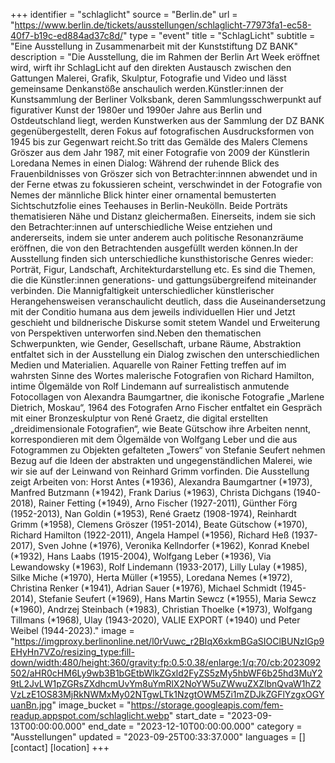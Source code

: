 +++
identifier = "schlaglicht"
source = "Berlin.de"
url = "https://www.berlin.de/tickets/ausstellungen/schlaglicht-77973fa1-ec58-40f7-b19c-ed884ad37c8d/"
type = "event"
title = "SchlagLicht"
subtitle = "Eine Ausstellung in Zusammenarbeit mit der Kunststiftung DZ BANK"
description = "Die Ausstellung, die im Rahmen der Berlin Art Week eröffnet wird, wirft ihr SchlagLicht auf den direkten Austausch zwischen den Gattungen Malerei, Grafik, Skulptur, Fotografie und Video und lässt gemeinsame Denkanstöße anschaulich werden.Künstler:innen der Kunstsammlung der Berliner Volksbank, deren Sammlungsschwerpunkt auf figurativer Kunst der 1980er und 1990er Jahre aus Berlin und Ostdeutschland liegt, werden Kunstwerken aus der Sammlung der DZ BANK gegenübergestellt, deren Fokus auf fotografischen Ausdrucksformen von 1945 bis zur Gegenwart reicht.So tritt das Gemälde des Malers Clemens Gröszer aus dem Jahr 1987, mit einer Fotografie von 2009 der Künstlerin Loredana Nemes in einen Dialog: Während der ruhende Blick des Frauenbildnisses von Gröszer sich von Betrachter:innnen abwendet und in der Ferne etwas zu fokussieren scheint, verschwindet in der Fotografie von Nemes der männliche Blick hinter einer ornamental bemusterten Sichtschutzfolie eines Teehauses in Berlin-Neukölln. Beide Porträts thematisieren Nähe und Distanz gleichermaßen. Einerseits, indem sie sich den Betrachter:innen auf unterschiedliche Weise entziehen und andererseits, indem sie unter anderem auch politische Resonanzräume eröffnen, die von den Betrachtenden ausgefüllt werden können.In der Ausstellung finden sich unterschiedliche kunsthistorische Genres wieder: Porträt, Figur, Landschaft, Architekturdarstellung etc. Es sind die Themen, die die Künstler:innen generations- und gattungsübergreifend miteinander verbinden. Die Mannigfaltigkeit unterschiedlicher künstlerischer Herangehensweisen veranschaulicht deutlich, dass die Auseinandersetzung mit der Conditio humana aus dem jeweils individuellen Hier und Jetzt geschieht und bildnerische Diskurse somit stetem Wandel und Erweiterung von Perspektiven unterworfen sind.Neben den thematischen Schwerpunkten, wie Gender, Gesellschaft, urbane Räume, Abstraktion entfaltet sich in der Ausstellung ein Dialog zwischen den unterschiedlichen Medien und Materialien. Aquarelle von Rainer Fetting treffen auf im wahrsten Sinne des Wortes malerische Fotografien von Richard Hamilton, intime Ölgemälde von Rolf Lindemann auf surrealistisch anmutende Fotocollagen von Alexandra Baumgartner, die ikonische Fotografie „Marlene Dietrich, Moskau“, 1964 des Fotografen Arno Fischer entfaltet ein Gespräch mit einer Bronzeskulptur von René Graetz, die digital erstellten „dreidimensionale Fotografien“, wie Beate Gütschow ihre Arbeiten nennt, korrespondieren mit dem Ölgemälde von Wolfgang Leber und die aus Fotogrammen zu Objekten gefalteten „Towers“ von Stefanie Seufert nehmen Bezug auf die Ideen der abstrakten und ungegenständlichen Malerei, wie wir sie auf der Leinwand von Reinhard Grimm vorfinden. Die Ausstellung zeigt Arbeiten von: Horst Antes (*1936), Alexandra Baumgartner (*1973), Manfred Butzmann (*1942), Frank Darius (*1963), Christa Dichgans (1940-2018), Rainer Fetting (*1949), Arno Fischer (1927-2011), Günther Förg (1952-2013), Nan Goldin (*1953), René Graetz (1908-1974), Reinhardt Grimm (*1958), Clemens Gröszer (1951-2014), Beate Gütschow (*1970), Richard Hamilton (1922-2011), Angela Hampel (*1956), Richard Heß (1937-2017), Sven Johne (*1976), Veronika Kellndorfer (*1962), Konrad Knebel (*1932), Hans Laabs (1915-2004), Wolfgang Leber (*1936), Via Lewandowsky (*1963), Rolf Lindemann (1933-2017), Lilly Lulay (*1985), Silke Miche (*1970), Herta Müller (*1955), Loredana Nemes (*1972), Christina Renker (*1941), Adrian Sauer (*1976), Michael Schmidt (1945-2014), Stefanie Seufert (*1969), Hans Martin Sewcz (*1955), Maria Sewcz (*1960), Andrzej Steinbach (*1983), Christian Thoelke (*1973), Wolfgang Tillmans (*1968), Ulay (1943-2020), VALIE EXPORT (*1940) und Peter Weibel (1944-2023)."
image = "https://imgproxy.berlinonline.net/l0rVuwc_r2BIqX6xkmBGaSIOClBUNzIGp9EHyHn7VZo/resizing_type:fill-down/width:480/height:360/gravity:fp:0.5:0.38/enlarge:1/q:70/cb:2023092502/aHR0cHM6Ly9wb3B1bGEtbWlkZGxld2FyZS5zMy5hbWF6b25hd3MuY29tL2JvLW1pZGRsZXdhcmUvYm8uYmRlX2NoYW5uZWwuZXZlbnQvaW1hZ2VzLzE1OS83MjRkNWMxMy02NTgwLTk1NzgtOWM5Zi1mZDJkZGFlYzgxOGYuanBn.jpg"
image_bucket = "https://storage.googleapis.com/fem-readup.appspot.com/schlaglicht.webp"
start_date = "2023-09-13T00:00:00.000"
end_date = "2023-12-10T00:00:00.000"
category = "Ausstellungen"
updated = "2023-09-25T00:33:37.000"
languages = []
[contact]
[location]
+++